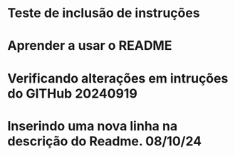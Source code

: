 # Teste de inclusão de instruções
# Aprender a usar o README
# Verificando alterações em intruções do GITHub 20240919

# Inserindo uma nova linha na descrição do Readme.  08/10/24
